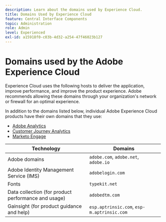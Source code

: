 ```yaml
---
description: Learn about the domains used by Experience Cloud.
title: Domains Used by Experience Cloud
feature: Central Interface Components
topic: Administration
role: Admin
level: Experienced
exl-id: a15918f0-c03b-4d32-a254-47f46023b127
---
```

# Domains used by the Adobe Experience Cloud

Experience Cloud uses the following hosts to deliver the application, improve performance, and improve the product experience. Adobe recommends allowing these domains through your organization's network or firewall for an optimal experience.

In addition to the domains listed below, individual Adobe Experience Cloud products have their own domains that they use:

* [Adobe Analytics](https://experienceleague.adobe.com/en/docs/analytics/technotes/domains)
* [Customer Journey Analytics](https://experienceleague.adobe.com/en/docs/analytics-platform/using/technotes/domains)
* [Marketo Engage](https://experienceleague.adobe.com/en/docs/marketo/using/getting-started/initial-setup/configure-protocols-for-marketo)

| Technology | Domains |
| --- | --- |
| Adobe domains | `adobe.com`, `adobe.net`, `adobe.io` |
| Adobe Identity Management Service (IMS) | `adobelogin.com` |
| Fonts | `typekit.net` |
| Data collection (for product performance and usage) | `adobedtm.com` |
| Gainsight (for product guidance and help) | `esp.aptrinsic.com`, `esp-m.aptrinsic.com` |

